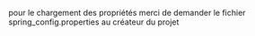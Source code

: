 pour le chargement des propriétés merci de demander le fichier spring_config.properties au créateur du projet
